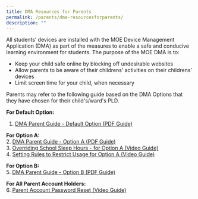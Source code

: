 ```yaml
---
title: DMA Resources for Parents
permalink: /parents/dma-resourcesforparents/
description: ""
---
```

All students’ devices are installed with the MOE Device Management Application (DMA) as part of the measures to enable a safe and conducive learning environment for students. The purpose of the MOE DMA is to:

*   Keep your child safe online by blocking off undesirable websites
*   Allow parents to be aware of their childrens’ activities on their childrens’ devices
*   Limit screen time for your child, when necessary

Parents may refer to the following guide based on the DMA Options that they have chosen for their child's/ward's PLD.

**For Default Option:**
<br>
1. [DMA Parent Guide - Default Option (PDF Guide)](https://drive.google.com/file/d/1yVtOrHYdGiJVtKg871-RiHAiG8mHCpul/view?usp=drive_link)

**For Option A:** <br>
2. [DMA Parent Guide - Option A (PDF Guide)](https://drive.google.com/file/d/1ndlVvz9DY245bg9cb3PxAA6mdPLfUAEV/view?usp=drive_link)
<br>
3. [Overriding School Sleep Hours - for Option A (Video Guide)](https://drive.google.com/file/d/1kOqaTftEgQ_SW4KDIGxWIK1pDyhmQS1I/view?usp=drive_link)
<br>
4. [Setting Rules to Restrict Usage for Option A (Video Guide)](https://drive.google.com/file/d/1TOWBZshlsci8tW3fllP8DJXriP4jThmm/view?usp=drive_link)

**For Option B:**<br>
5. [DMA Parent Guide - Option B (PDF Guide)](https://drive.google.com/file/d/1XYaezWURQej9iwafLj9Zvgy5W8OpFdrl/view?usp=drive_link)

**For All Parent Account Holders:** <br>
6. [Parent Account Password Reset (Video Guide)](https://drive.google.com/file/d/187LudzSGrl4mynHBEt4THBvPgvtzMISr/view?usp=drive_link)